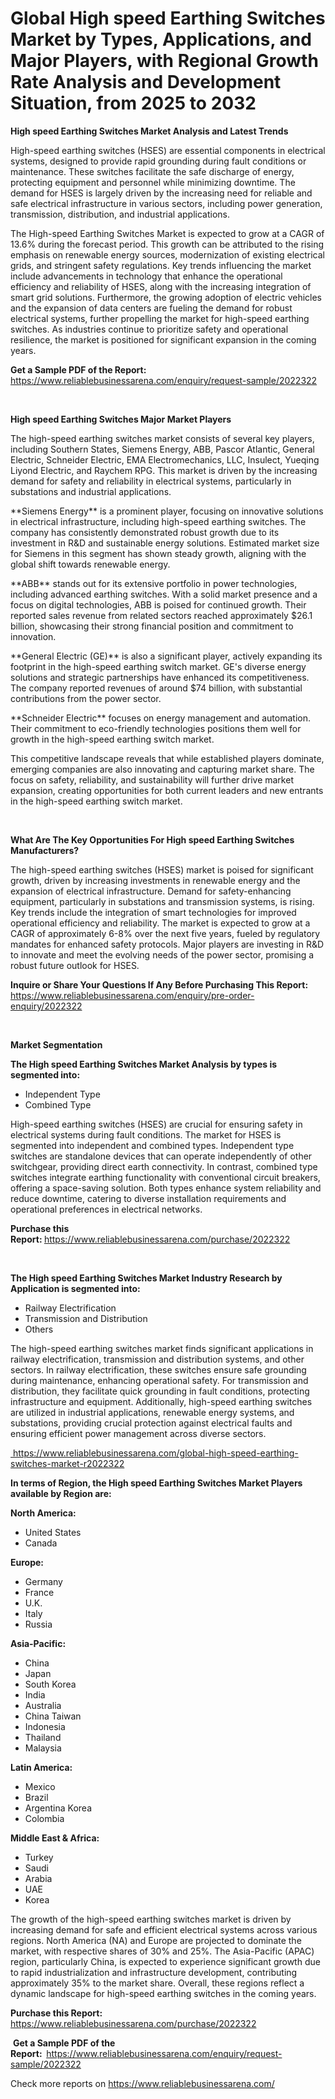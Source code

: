 <p><h1>Global High speed Earthing Switches Market by Types, Applications, and Major Players, with Regional Growth Rate Analysis and Development Situation, from 2025 to 2032</h1></p><p><strong>High speed Earthing Switches Market Analysis and Latest Trends</strong></p>
<p><p>High-speed earthing switches (HSES) are essential components in electrical systems, designed to provide rapid grounding during fault conditions or maintenance. These switches facilitate the safe discharge of energy, protecting equipment and personnel while minimizing downtime. The demand for HSES is largely driven by the increasing need for reliable and safe electrical infrastructure in various sectors, including power generation, transmission, distribution, and industrial applications.</p><p>The High-speed Earthing Switches Market is expected to grow at a CAGR of 13.6% during the forecast period. This growth can be attributed to the rising emphasis on renewable energy sources, modernization of existing electrical grids, and stringent safety regulations. Key trends influencing the market include advancements in technology that enhance the operational efficiency and reliability of HSES, along with the increasing integration of smart grid solutions. Furthermore, the growing adoption of electric vehicles and the expansion of data centers are fueling the demand for robust electrical systems, further propelling the market for high-speed earthing switches. As industries continue to prioritize safety and operational resilience, the market is positioned for significant expansion in the coming years.</p></p>
<p><strong>Get a Sample PDF of the Report:&nbsp;</strong> <a href="https://www.reliablebusinessarena.com/enquiry/request-sample/2022322?utm_campaign=2524&utm_medium=2&utm_source=Github&utm_content=ia&utm_term=29032025&utm_id=high-speed-earthing-switches">https://www.reliablebusinessarena.com/enquiry/request-sample/2022322</a></p>
<p>&nbsp;</p>
<p><strong>High speed Earthing Switches Major Market Players</strong></p>
<p><p>The high-speed earthing switches market consists of several key players, including Southern States, Siemens Energy, ABB, Pascor Atlantic, General Electric, Schneider Electric, EMA Electromechanics, LLC, Insulect, Yueqing Liyond Electric, and Raychem RPG. This market is driven by the increasing demand for safety and reliability in electrical systems, particularly in substations and industrial applications.</p><p>**Siemens Energy** is a prominent player, focusing on innovative solutions in electrical infrastructure, including high-speed earthing switches. The company has consistently demonstrated robust growth due to its investment in R&D and sustainable energy solutions. Estimated market size for Siemens in this segment has shown steady growth, aligning with the global shift towards renewable energy.</p><p>**ABB** stands out for its extensive portfolio in power technologies, including advanced earthing switches. With a solid market presence and a focus on digital technologies, ABB is poised for continued growth. Their reported sales revenue from related sectors reached approximately $26.1 billion, showcasing their strong financial position and commitment to innovation.</p><p>**General Electric (GE)** is also a significant player, actively expanding its footprint in the high-speed earthing switch market. GE's diverse energy solutions and strategic partnerships have enhanced its competitiveness. The company reported revenues of around $74 billion, with substantial contributions from the power sector.</p><p>**Schneider Electric** focuses on energy management and automation. Their commitment to eco-friendly technologies positions them well for growth in the high-speed earthing switch market.</p><p>This competitive landscape reveals that while established players dominate, emerging companies are also innovating and capturing market share. The focus on safety, reliability, and sustainability will further drive market expansion, creating opportunities for both current leaders and new entrants in the high-speed earthing switch market.</p></p>
<p>&nbsp;</p>
<p><strong>What Are The Key Opportunities For High speed Earthing Switches Manufacturers?</strong></p>
<p><p>The high-speed earthing switches (HSES) market is poised for significant growth, driven by increasing investments in renewable energy and the expansion of electrical infrastructure. Demand for safety-enhancing equipment, particularly in substations and transmission systems, is rising. Key trends include the integration of smart technologies for improved operational efficiency and reliability. The market is expected to grow at a CAGR of approximately 6-8% over the next five years, fueled by regulatory mandates for enhanced safety protocols. Major players are investing in R&D to innovate and meet the evolving needs of the power sector, promising a robust future outlook for HSES.</p></p>
<p><strong>Inquire or Share Your Questions If Any Before Purchasing This Report:</strong> <a href="https://www.reliablebusinessarena.com/enquiry/pre-order-enquiry/2022322?utm_campaign=2524&utm_medium=2&utm_source=Github&utm_content=ia&utm_term=29032025&utm_id=high-speed-earthing-switches">https://www.reliablebusinessarena.com/enquiry/pre-order-enquiry/2022322</a></p>
<p>&nbsp;</p>
<p><strong>Market Segmentation</strong></p>
<p><strong>The High speed Earthing Switches Market Analysis by types is segmented into:</strong></p>
<p><ul><li>Independent Type</li><li>Combined Type</li></ul></p>
<p><p>High-speed earthing switches (HSES) are crucial for ensuring safety in electrical systems during fault conditions. The market for HSES is segmented into independent and combined types. Independent type switches are standalone devices that can operate independently of other switchgear, providing direct earth connectivity. In contrast, combined type switches integrate earthing functionality with conventional circuit breakers, offering a space-saving solution. Both types enhance system reliability and reduce downtime, catering to diverse installation requirements and operational preferences in electrical networks.</p></p>
<p><strong>Purchase this Report:&nbsp;</strong><a href="https://www.reliablebusinessarena.com/purchase/2022322?utm_campaign=2524&utm_medium=2&utm_source=Github&utm_content=ia&utm_term=29032025&utm_id=high-speed-earthing-switches">https://www.reliablebusinessarena.com/purchase/2022322</a></p>
<p>&nbsp;</p>
<p><strong>The High speed Earthing Switches Market Industry Research by Application is segmented into:</strong></p>
<p><ul><li>Railway Electrification</li><li>Transmission and Distribution</li><li>Others</li></ul></p>
<p><p>The high-speed earthing switches market finds significant applications in railway electrification, transmission and distribution systems, and other sectors. In railway electrification, these switches ensure safe grounding during maintenance, enhancing operational safety. For transmission and distribution, they facilitate quick grounding in fault conditions, protecting infrastructure and equipment. Additionally, high-speed earthing switches are utilized in industrial applications, renewable energy systems, and substations, providing crucial protection against electrical faults and ensuring efficient power management across diverse sectors.</p></p>
<p><a href="https://www.reliablebusinessarena.com/global-high-speed-earthing-switches-market-r2022322?utm_campaign=2524&utm_medium=2&utm_source=Github&utm_content=ia&utm_term=29032025&utm_id=high-speed-earthing-switches">&nbsp;https://www.reliablebusinessarena.com/global-high-speed-earthing-switches-market-r2022322</a></p>
<p><strong>In terms of Region, the High speed Earthing Switches Market Players available by Region are:</strong></p>
<p>
    <p> <strong> North America: </strong>
        <ul>
            <li>United States</li>
            <li>Canada</li>
        </ul>
        </p> 
    <p> <strong> Europe: </strong>
        <ul>
            <li>Germany</li>
            <li>France</li>
            <li>U.K.</li>
            <li>Italy</li>
            <li>Russia</li>
        </ul>
        </p> 
    <p> <strong> Asia-Pacific: </strong>
        <ul>
            <li>China</li>
            <li>Japan</li>
            <li>South Korea</li>
            <li>India</li>
            <li>Australia</li>
            <li>China Taiwan</li>
            <li>Indonesia</li>
            <li>Thailand</li>
            <li>Malaysia</li>
        </ul>
        </p> 
    <p> <strong> Latin America: </strong>
        <ul>
            <li>Mexico</li>
            <li>Brazil</li>
            <li>Argentina Korea</li>
            <li>Colombia</li>
        </ul>
        </p> 
    <p> <strong> Middle East & Africa: </strong>
        <ul>
            <li>Turkey</li>
            <li>Saudi</li>
            <li>Arabia</li>
            <li>UAE</li>
            <li>Korea</li>
        </ul>
    </p>
    </p>
<p><p>The growth of the high-speed earthing switches market is driven by increasing demand for safe and efficient electrical systems across various regions. North America (NA) and Europe are projected to dominate the market, with respective shares of 30% and 25%. The Asia-Pacific (APAC) region, particularly China, is expected to experience significant growth due to rapid industrialization and infrastructure development, contributing approximately 35% to the market share. Overall, these regions reflect a dynamic landscape for high-speed earthing switches in the coming years.</p></p>
<p><strong>Purchase this Report: </strong><a href="https://www.reliablebusinessarena.com/purchase/2022322?utm_campaign=2524&utm_medium=2&utm_source=Github&utm_content=ia&utm_term=29032025&utm_id=high-speed-earthing-switches">https://www.reliablebusinessarena.com/purchase/2022322</a></p>
<p>&nbsp;<strong>Get a Sample PDF of the Report:&nbsp;&nbsp;</strong><a href="https://www.reliablebusinessarena.com/enquiry/request-sample/2022322?utm_campaign=2524&utm_medium=2&utm_source=Github&utm_content=ia&utm_term=29032025&utm_id=high-speed-earthing-switches">https://www.reliablebusinessarena.com/enquiry/request-sample/2022322</a></p>
<p><strong></strong></p>
<p>Check more reports on <a href="https://www.reliablebusinessarena.com/?utm_campaign=2524&utm_medium=2&utm_source=Github&utm_content=ia&utm_term=29032025&utm_id=high-speed-earthing-switches">https://www.reliablebusinessarena.com/</a></p>